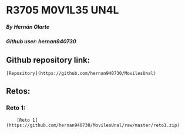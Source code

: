 # R3705 M0V1L35 UN4L
##### By Hernán Olarte
##### Github user: hernan940730

## Github repository link: 
    [Repository](https://github.com/hernan940730/MovilesUnal)

## Retos:
### Reto 1: 
    	[Reto 1](https://github.com/hernan940730/MovilesUnal/raw/master/reto1.zip)
        
